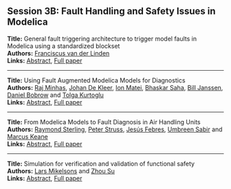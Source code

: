 <h2>Session 3B: Fault Handling and Safety Issues in Modelica </h2>
<p>
<b>Title:</b> General fault triggering architecture to trigger model faults in Modelica using a standardized blockset<br />
<b>Authors:</b> <a href="../authors/author_318.html">Franciscus van der Linden</a><br />
<b>Links:</b> <a href="../abstracts/abstract_46.pdf">Abstract</a>, <a href="../submissions/ECP14096427_Vanderlinden.pdf">Full paper</a>
</p>
<hr />
<p>
<b>Title:</b> Using Fault Augmented Modelica Models for Diagnostics<br />
<b>Authors:</b> <a href="../authors/author_211.html">Raj Minhas</a>, <a href="../authors/author_64.html">Johan De Kleer</a>, <a href="../authors/author_202.html">Ion Matei</a>, <a href="../authors/author_265.html">Bhaskar Saha</a>, <a href="../authors/author_145.html">Bill Janssen</a>, <a href="../authors/author_41.html">Daniel Bobrow</a> and <a href="../authors/author_182.html">Tolga Kurtoglu</a><br />
<b>Links:</b> <a href="../abstracts/abstract_47.pdf">Abstract</a>, <a href="../submissions/ECP14096437_MinhasDekleerMateiSahaJanssenBobrowKurtoglu.pdf">Full paper</a>
</p>
<hr />
<p>
<b>Title:</b> From Modelica Models to Fault Diagnosis in Air Handling Units<br />
<b>Authors:</b> <a href="../authors/author_292.html">Raymond Sterling</a>, <a href="../authors/author_295.html">Peter Struss</a>, <a href="../authors/author_87.html">Jesús Febres</a>, <a href="../authors/author_264.html">Umbreen Sabir</a> and <a href="../authors/author_157.html">Marcus Keane</a><br />
<b>Links:</b> <a href="../abstracts/abstract_48.pdf">Abstract</a>, <a href="../submissions/ECP14096447_SterlingStrussFebresSabirKeane.pdf">Full paper</a>
</p>
<hr />
<p>
<b>Title:</b> Simulation for verification and validation of functional safety<br />
<b>Authors:</b> <a href="../authors/author_210.html">Lars Mikelsons</a> and <a href="../authors/author_296.html">Zhou Su</a><br />
<b>Links:</b> <a href="../abstracts/abstract_49.pdf">Abstract</a>, <a href="../submissions/ECP14096455_MikelsonsSu.pdf">Full paper</a>
</p>